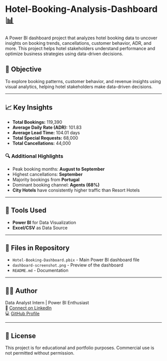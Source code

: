 # Hotel-Booking-Analysis-Dashboard 📊
A Power BI dashboard project that analyzes hotel booking data to uncover insights on booking trends, cancellations, customer behavior, ADR, and more. This project helps hotel stakeholders understand performance and optimize business strategies using data-driven decisions.

## 📌 Objective
To explore booking patterns, customer behavior, and revenue insights using visual analytics, helping hotel stakeholders make data-driven decisions.

---

## 📈 Key Insights

- **Total Bookings:** 119,390
- **Average Daily Rate (ADR):** 101.83
- **Average Lead Time:** 104.01 days
- **Total Special Requests:** 68,000
- **Total Cancellations:** 44,000

### 🔍 Additional Highlights
- Peak booking months: **August to September**
- Highest cancellations: **September**
- Majority bookings from **Portugal**
- Dominant booking channel: **Agents (68%)**
- **City Hotels** have consistently higher traffic than Resort Hotels

---

## 🧱 Tools Used
- **Power BI** for Data Visualization
- **Excel/CSV** as Data Source

---

## 📂 Files in Repository
- `Hotel-Booking-Dashboard.pbix` - Main Power BI dashboard file
- `dashboard-screenshot.png` - Preview of the dashboard
- `README.md` - Documentation

---

## 👨‍💻 Author

 Data Analyst Intern | Power BI Enthusiast  
📧 [Connect on LinkedIn](https://www.linkedin.com/in/abhinav-ms-445a30362)  
💻 [GitHub Profile](https://github.com/Abh1navms)

---

## 📎 License

This project is for educational and portfolio purposes. Commercial use is not permitted without permission.
